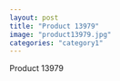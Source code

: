 ```yaml
---
layout: post
title: "Product 13979"
image: "product13979.jpg"
categories: "category1"
---
```

Product 13979
